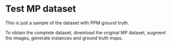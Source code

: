 # Test MP dataset

This is just a sample of the dataset with PPM ground truth.

To obtain the complete dataset, download the original MP dataset, augment the images, generate instances and ground truth maps.
